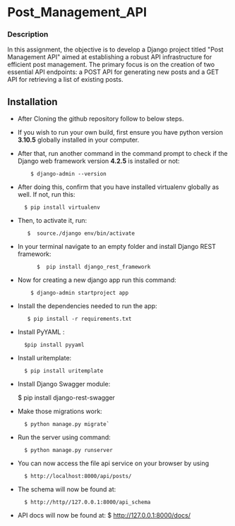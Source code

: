 # Post_Management_API

### Description
In this assignment, the objective is to develop a Django project titled "Post Management API" aimed at establishing a robust API infrastructure for efficient post management. The primary focus is on the creation of two essential API endpoints: a POST API for generating new posts and a GET API for retrieving a list of existing posts.

## Installation
* After Cloning the github repository follow to below steps.


* If you wish to run your own build, first ensure you have python version **3.10.5** globally installed in your computer.
* After that, run another command in the command prompt to check if the Django web framework version **4.2.5** is installed or not:

  
          $ django-admin --version

* After doing this, confirm that you have installed virtualenv globally as well. If not, run this:

        $ pip install virtualenv

* Then, to activate it, run:


         $  source./django env/bin/activate
* In your terminal navigate to an empty folder and install Django REST framework:


            $  pip install django_rest_framework
* Now for creating a new django app run this command:


          $ django-admin startproject app
  
* Install the dependencies needed to run the app:

  
         $ pip install -r requirements.txt

* Install PyYAML :

        $pip install pyyaml

* Install uritemplate:

        $ pip install uritemplate

* Install Django Swagger module:

    $ pip install django-rest-swagger
    

* Make those migrations work:

  
        $ python manage.py migrate`

* Run the server using command:
  
        $ python manage.py runserver

* You can now access the file api service on your browser by using

        $ http://localhost:8000/api/posts/

* The schema will now be found at:

        $ http://http//127.0.0.1:8000/api_schema

* API docs will now be found at:
        $ http://127.0.0.1:8000/docs/
